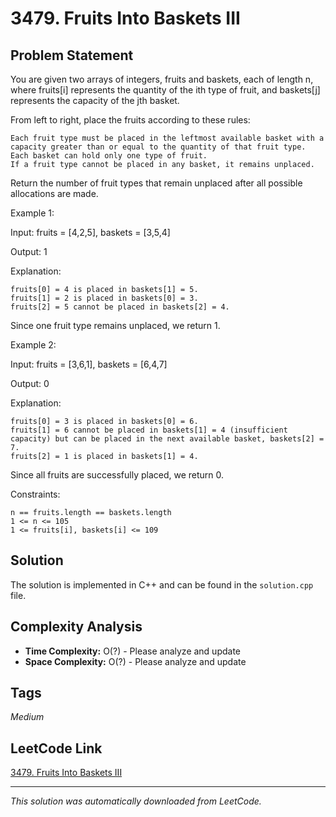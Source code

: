 # 3479. Fruits Into Baskets III

## Problem Statement

You are given two arrays of integers, fruits and baskets, each of length n, where fruits[i] represents the quantity of the ith type of fruit, and baskets[j] represents the capacity of the jth basket.

From left to right, place the fruits according to these rules:

	Each fruit type must be placed in the leftmost available basket with a capacity greater than or equal to the quantity of that fruit type.
	Each basket can hold only one type of fruit.
	If a fruit type cannot be placed in any basket, it remains unplaced.

Return the number of fruit types that remain unplaced after all possible allocations are made.

Example 1:

Input: fruits = [4,2,5], baskets = [3,5,4]

Output: 1

Explanation:

	fruits[0] = 4 is placed in baskets[1] = 5.
	fruits[1] = 2 is placed in baskets[0] = 3.
	fruits[2] = 5 cannot be placed in baskets[2] = 4.

Since one fruit type remains unplaced, we return 1.

Example 2:

Input: fruits = [3,6,1], baskets = [6,4,7]

Output: 0

Explanation:

	fruits[0] = 3 is placed in baskets[0] = 6.
	fruits[1] = 6 cannot be placed in baskets[1] = 4 (insufficient capacity) but can be placed in the next available basket, baskets[2] = 7.
	fruits[2] = 1 is placed in baskets[1] = 4.

Since all fruits are successfully placed, we return 0.

Constraints:

	n == fruits.length == baskets.length
	1 <= n <= 105
	1 <= fruits[i], baskets[i] <= 109

## Solution

The solution is implemented in C++ and can be found in the `solution.cpp` file.

## Complexity Analysis

- **Time Complexity:** O(?) - Please analyze and update
- **Space Complexity:** O(?) - Please analyze and update

## Tags

*Medium*

## LeetCode Link

[3479. Fruits Into Baskets III](https://leetcode.com/problems/fruits-into-baskets-iii/)

---

*This solution was automatically downloaded from LeetCode.*
